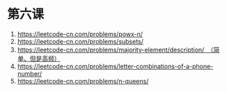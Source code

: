 # 第六课

1. https://leetcode-cn.com/problems/powx-n/
2. https://leetcode-cn.com/problems/subsets/
3. https://leetcode-cn.com/problems/majority-element/description/ （简单、但是高频）
4. https://leetcode-cn.com/problems/letter-combinations-of-a-phone-number/
5. https://leetcode-cn.com/problems/n-queens/
